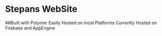 # Stepans WebSite
##Built with Polymer Easily Hosted on most Platforms Currently Hosted on Firebase and AppEngine 
